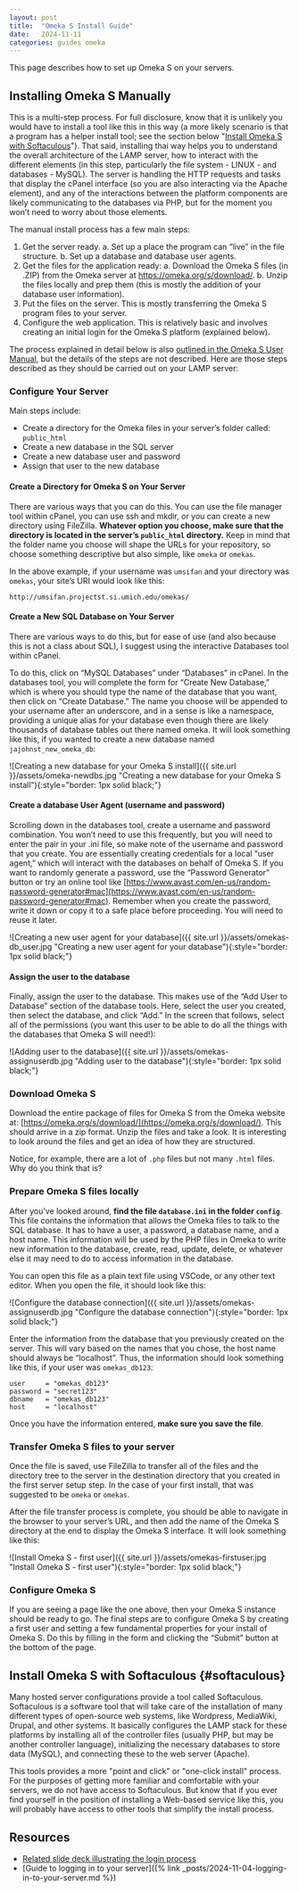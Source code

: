 ```yaml
---
layout: post
title:  "Omeka S Install Guide"
date:   2024-11-11
categories: guides omeka
---
```


This page describes how to set up Omeka S on your servers.

## Installing Omeka S Manually

This is a multi-step process. For full disclosure, know that it is unlikely you would have to install a tool like this in this way (a more likely scenario is that a program has a helper install tool; see the section below "[Install Omeka S with Softaculous](#softaculous)"). That said, installing thai way helps you to understand the overall architecture of the LAMP server, how to interact with the different elements (in this step, particularly the file system - LINUX - and databases - MySQL). The server is handling the HTTP requests and tasks that display the cPanel interface (so you are also interacting via the Apache element), and any of the interactions between the platform components are likely communicating to the databases via PHP, but for the moment you won’t need to worry about those elements.

The manual install process has a few main steps:
1. Get the server ready.
  a. Set up a place the program can “live” in the file structure.
  b. Set up a database and database user agents.  
2. Get the files for the application ready:
  a. Download the Omeka S files (in .ZIP) from the Omeka server at https://omeka.org/s/download/. 
  b. Unzip the files locally and prep them (this is mostly the addition of your database user information).  
3. Put the files on the server. This is mostly transferring the Omeka S program files to your server.
4. Configure the web application. This is relatively basic and involves creating an initial login for the Omeka S platform (explained below).

The process explained in detail below is also [outlined in the Omeka S User Manual](https://omeka.org/s/docs/user-manual/install/), but the details of the steps are not described. Here are those steps described as they should be carried out on your LAMP server:

### Configure Your Server

Main steps include:

* Create a directory for the Omeka files in your server’s folder called: `public_html`
* Create a new database in the SQL server
* Create a new database user and password
* Assign that user to the new database

#### Create a Directory for Omeka S on Your Server

There are various ways that you can do this. You can use the file manager tool within cPanel, you can use ssh and mkdir, or you can create a new directory using FileZilla. **Whatever option you choose, make sure that the directory is located in the server’s `public_html` directory.** Keep in mind that the folder name you choose will shape the URLs for your repository, so choose something descriptive but also simple, like `omeka` or `omekas`.

In the above example, if your username was `umsifan` and your directory was `omekas`, your site’s URI would look like this: 

```
http://umsifan.projectst.si.umich.edu/omekas/
```

#### Create a New SQL Database on Your Server

There are various ways to do this, but for ease of use (and also because this is not a class about SQL), I suggest using the interactive Databases tool within cPanel.

To do this, click on “MySQL Databases” under “Databases” in cPanel. In the databases tool, you will complete the form for “Create New Database,” which is where you should type the name of the database that you want, then click on “Create Database.” The name you choose will be appended to your username after an underscore, and in a sense is like a namespace, providing a unique alias for your database even though there are likely thousands of database tables out there named omeka. It will look something like this, if you wanted to create a new database named `jajohnst_new_omeka_db`:

![Creating a new database for your Omeka S install]({{ site.url }}/assets/omeka-newdbs.jpg "Creating a new database for your Omeka S install"){:style="border: 1px solid black;"}

#### Create a database User Agent (username and password)

Scrolling down in the databases tool, create a username and password combination. You won’t need to use this frequently, but you will need to enter the pair in your .ini file, so make note of the username and password that you create. You are essentially creating credentials for a local “user agent,” which will interact with the databases on behalf of Omeka S. If you want to randomly generate a password, use the “Password Generator” button or try an online tool like [https://www.avast.com/en-us/random-password-generator#mac](https://www.avast.com/en-us/random-password-generator#mac). Remember when you create the password, write it down or copy it to a safe place before proceeding. You will need to reuse it later.

![Creating a new user agent for your database]({{ site.url }}/assets/omekas-db_user.jpg "Creating a new user agent for your database"){:style="border: 1px solid black;"}

#### Assign the user to the database

Finally, assign the user to the database. This makes use of the “Add User to Database” section of the database tools. Here, select the user you created, then select the database, and click “Add.” In the screen that follows, select all of the permissions (you want this user to be able to do all the things with the databases that Omeka S will need!):

![Adding user to the database]({{ site.url }}/assets/omekas-assignuserdb.jpg "Adding user to the database"){:style="border: 1px solid black;"}

### Download Omeka S

Download the entire package of files for Omeka S from the Omeka website at: [https://omeka.org/s/download/](https://omeka.org/s/download/). This should arrive in a zip format. Unzip the files and take a look. It is interesting to look around the files and get an idea of how they are structured.

Notice, for example, there are a lot of `.php` files but not many `.html` files. Why do you think that is?

### Prepare Omeka S files locally

After you’ve looked around, **find the file `database.ini` in the folder `config`**. This file contains the information that allows the Omeka files to talk to the SQL database. It has to have a user, a password, a database name, and a host name. This information will be used by the PHP files in Omeka to write new information to the database, create, read, update, delete, or whatever else it may need to do to access information in the database.

You can open this file as a plain text file using VSCode, or any other text editor. When you open the file, it should look like this:

![Configure the database connection]({{ site.url }}/assets/omekas-assignuserdb.jpg "Configure the database connection"){:style="border: 1px solid black;"}

Enter the information from the database that you previously created on the server. This will vary based on the names that you chose, the host name should always be “localhost”. Thus, the information should look something like this, if your user was `omekas_db123`:

```
user     = "omekas_db123"
password = "secret123"
dbname   = "omekas_db123"
host     = "localhost"
```

Once you have the information entered, **make sure you save the file**.

### Transfer Omeka S files to your server

Once the file is saved, use FileZilla to transfer all of the files and the directory tree to the server in the destination directory that you created in the first server setup step. In the case of your first install, that was suggested to be `omeka` or `omekas`.

After the file transfer process is complete, you should be able to navigate in the browser to your server’s URL, and then add the name of the Omeka S directory at the end to display the Omeka S interface. It will look something like this:

![Install Omeka S - first user]({{ site.url }}/assets/omekas-firstuser.jpg "Install Omeka S - first user"){:style="border: 1px solid black;"}

### Configure Omeka S

If you are seeing a page like the one above, then your Omeka S instance should be ready to go. The final steps are to configure Omeka S by creating a first user and setting a few fundamental properties for your install of Omeka S. Do this by filling in the form and clicking the “Submit” button at the bottom of the page.

## Install Omeka S with Softaculous {#softaculous}

Many hosted server configurations provide a tool called Softaculous. Softaculous is a software tool that will take care of the installation of many different types of open-source web systems, like Wordpress, MediaWiki, Drupal, and other systems. It basically configures the LAMP stack for these platforms by installing all of the controller files (usually PHP, but may be another controller language), initializing the necessary databases to store data (MySQL), and connecting these to the web server (Apache).

This tools provides a more "point and click" or "one-click install" process. For the purposes of getting more familiar and comfortable with your servers, we do not have access to Softaculous. But know that if you ever find yourself in the position of installing a Web-based service like this, you will probably have access to other tools that simplify the install process.

## Resources

* [Related slide deck illustrating the login process][related-slide-deck]
* [Guide to logging in to your server]({% link _posts/2024-11-04-logging-in-to-your-server.md %})

[related-slide-deck]: TBD